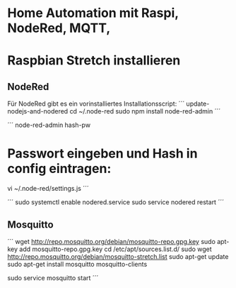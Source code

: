 
# Home Automation mit Raspi, NodeRed, MQTT, 


# Raspbian Stretch installieren


## NodeRed

Für NodeRed gibt es ein vorinstalliertes Installationsscript:
´´´
update-nodejs-and-nodered
cd ~/.node-red
sudo npm install node-red-admin 
´´´

´´´
node-red-admin hash-pw

# Passwort eingeben und Hash in config eintragen:
vi ~/.node-red/settings.js
´´´

´´´
sudo systemctl enable nodered.service
sudo service nodered restart
´´´


## Mosquitto
´´´
wget http://repo.mosquitto.org/debian/mosquitto-repo.gpg.key
sudo apt-key add mosquitto-repo.gpg.key
cd /etc/apt/sources.list.d/
sudo wget http://repo.mosquitto.org/debian/mosquitto-stretch.list
sudo apt-get update
sudo apt-get install mosquitto mosquitto-clients

sudo service mosquitto start
´´´


